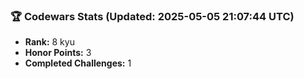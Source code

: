 ### 🏆 Codewars Stats (Updated: 2025-05-05 21:07:44 UTC)

- **Rank:** 8 kyu
- **Honor Points:** 3
- **Completed Challenges:** 1
